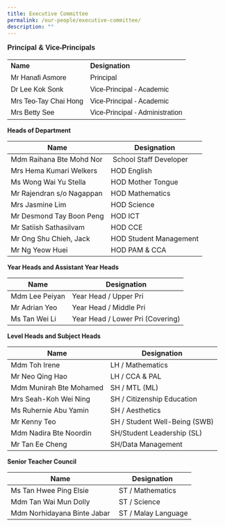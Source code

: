```yaml
---
title: Executive Committee
permalink: /our-people/executive-committee/
description: ""
---
```

<p style="line-height:1.3; font-size:16px; font-family:Arial; text-align:justify;"><b>Principal & Vice-Principals</b>
<table>
<tr>
	<th style="line-height:1.3; font-size:16px; font-family:Arial; text-align:justify;">Name</th>
	<th style="line-height:1.3; font-size:16px; font-family:Arial; text-align:justify;">Designation</th>
</tr>
<tr>
	<td style="line-height:1.3; font-size:16px; font-family:Arial; text-align:justify;">Mr Hanafi Asmore</td> 
	<td style="line-height:1.3; font-size:16px; font-family:Arial; text-align:justify;">Principal</td>
</tr>
<tr>
	<td style="line-height:1.3; font-size:16px; font-family:Arial; text-align:justify;">Dr Lee Kok Sonk</td>
	<td style="line-height:1.3; font-size:16px; font-family:Arial; text-align:justify;">Vice-Principal - Academic</td>
</tr>
<tr>
	<td style="line-height:1.3; font-size:16px; font-family:Arial; text-align:justify;">Mrs Teo-Tay Chai Hong</td>
	<td style="line-height:1.3; font-size:16px; font-family:Arial; text-align:justify;">Vice-Principal - Academic</td>
</tr>
<tr>
	<td style="line-height:1.3; font-size:16px; font-family:Arial; text-align:justify;">Mrs Betty See</td>
	<td style="line-height:1.3; font-size:16px; font-family:Arial; text-align:justify;">Vice-Principal - Administration</td>
</tr></table>

<b>Heads of Department</b>

| Name | Designation |
| --- | --- |
| Mdm Raihana Bte Mohd Nor |  School Staff Developer |
| Mrs Hema Kumari Welkers | HOD English |
| Ms Wong Wai Yu Stella | HOD Mother Tongue |
| Mr Rajendran s/o Nagappan | HOD Mathematics  |
| Mrs Jasmine Lim | HOD Science |
| Mr Desmond Tay Boon Peng  | HOD ICT |
| Mr Satiish Sathasilvam | HOD CCE |
| Mr Ong Shu Chieh, Jack | HOD Student Management  |
| Mr Ng Yeow Huei | HOD PAM & CCA |

<b>Year Heads and Assistant Year Heads</b>

| Name | Designation |
| --- | --- |
| Mdm Lee Peiyan  | Year Head / Upper Pri  |
| Mr Adrian Yeo | Year Head / Middle Pri  |
| Ms Tan Wei Li  | Year Head / Lower Pri (Covering) |

<b> Level Heads and Subject Heads </b>


| Name | Designation |
| --- | --- |
| Mdm Toh Irene | LH / Mathematics |
| Mr Neo Qing Hao	| LH / CCA & PAL |
| Mdm Munirah Bte Mohamed	| SH / MTL (ML) |
| Mrs Seah-Koh Wei Ning	| SH / Citizenship Education |
| Ms Ruhernie Abu Yamin	| SH / Aesthetics |
| Mr Kenny Teo | SH / Student Well-Being (SWB) |
| Mdm Nadira Bte Noordin | SH/Student Leadership (SL) |
| Mr Tan Ee Cheng |	SH/Data Management |

<b>Senior Teacher Council</b>


| Name | Designation |
| --- | --- |
| Ms Tan Hwee Ping Elsie |  ST / Mathematics |
| Mdm Tan Wai Mun Dolly  |  ST / Science |
| Mdm Norhidayana Binte Jabar |  ST / Malay Language |
